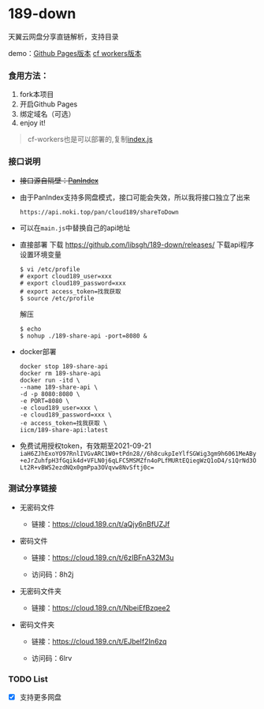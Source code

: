 # 189-down
天翼云网盘分享直链解析，支持目录

demo：[Github Pages版本](https://pan-189.tk/)
[cf workers版本](https://pan.noki.workers.dev/)

### 食用方法：
1. fork本项目
2. 开启Github Pages
3. 绑定域名（可选）
4. enjoy it!
> cf-workers也是可以部署的,复制[index.js](https://cdn.jsdelivr.net/gh/libsgh/189-down@main/index.js)

### 接口说明

- ~~接口源自隔壁：[PanIndex](https://github.com/libsgh/PanIndex)~~
- 由于PanIndex支持多网盘模式，接口可能会失效，所以我将接口独立了出来

	```
	https://api.noki.top/pan/cloud189/shareToDown
	```
- 可以在`main.js`中替换自己的api地址
- 直接部署
  下载 https://github.com/libsgh/189-down/releases/  下载api程序
  设置环境变量
  ```
  $ vi /etc/profile
  # export cloud189_user=xxx
  # export cloud189_password=xxx
  # export access_token=找我获取
  $ source /etc/profile 
  ```
  解压
  ```
  $ echo
  $ nohup ./189-share-api -port=8080 &
  ```
- docker部署
  ```
  docker stop 189-share-api
  docker rm 189-share-api
  docker run -itd \
  --name 189-share-api \
  -d -p 8080:8080 \
  -e PORT=8080 \
  -e cloud189_user=xxx \
  -e cloud189_password=xxx \
  -e access_token=找我获取 \
  iicm/189-share-api:latest
  ```
- 免费试用授权token，有效期至2021-09-21
  `iaH6ZJhExoYO97RnlIVGvARC1W0+tPdn28//6h8cukpIeYlfSGWig3gm9h6061MeABy+eJrZuhfpH3fGqik4d+VFLN0j6qLFC5MSMZfn4oPLfMURtEQiegWzQ1oD4/s1QrNd3OLt2R+vBWS2ezdNQx0gmPpa3OVqvw8NvSftj0c=`

### 测试分享链接
* 无密码文件

  - 链接：https://cloud.189.cn/t/aQjy6nBfUZJf
* 密码文件

  - 链接：https://cloud.189.cn/t/6zIBFnA32M3u

  - 访问码：8h2j
* 无密码文件夹

  - 链接：https://cloud.189.cn/t/NbeiEfBzqee2
* 密码文件夹

  - 链接：https://cloud.189.cn/t/EJbeIf2In6zq

  - 访问码：6lrv

### TODO List

- [x] 支持更多网盘
